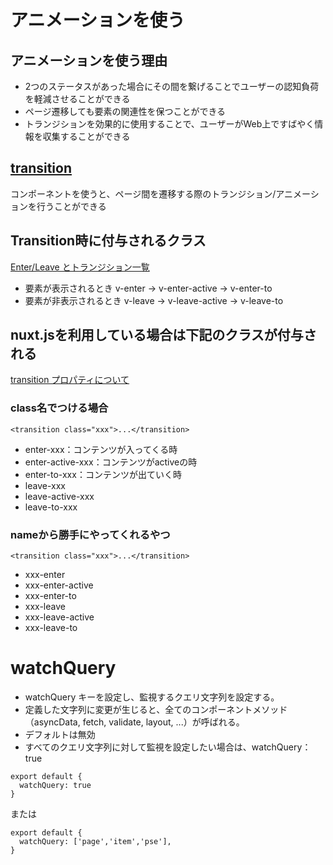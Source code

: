 # アニメーションを使う

## アニメーションを使う理由
* 2つのステータスがあった場合にその間を繋げることでユーザーの認知負荷を軽減させることができる
* ページ遷移しても要素の関連性を保つことができる
* トランジションを効果的に使用することで、ユーザーがWeb上ですばやく情報を収集することができる

## [transition](https://ja.nuxtjs.org/api/pages-transition/)
<transition>コンポーネントを使うと、ページ間を遷移する際のトランジション/アニメーションを行うことができる

## Transition時に付与されるクラス
[Enter/Leave とトランジション一覧](https://jp.vuejs.org/v2/guide/transitions.html#%E3%83%88%E3%83%A9%E3%83%B3%E3%82%B8%E3%82%B7%E3%83%A7%E3%83%B3%E3%82%AF%E3%83%A9%E3%82%B9)
* 要素が表示されるとき
v-enter → v-enter-active → v-enter-to
* 要素が非表示されるとき
v-leave → v-leave-active → v-leave-to

## nuxt.jsを利用している場合は下記のクラスが付与される
[transition プロパティについて](https://ja.nuxtjs.org/api/configuration-transition/)

### class名でつける場合
`<transition class="xxx">...</transition>`
* enter-xxx：コンテンツが入ってくる時
* enter-active-xxx：コンテンツがactiveの時
* enter-to-xxx：コンテンツが出ていく時
* leave-xxx
* leave-active-xxx
* leave-to-xxx

### nameから勝手にやってくれるやつ
`<transition class="xxx">...</transition>`
* xxx-enter
* xxx-enter-active
* xxx-enter-to
* xxx-leave
* xxx-leave-active
* xxx-leave-to


# watchQuery
* watchQuery キーを設定し、監視するクエリ文字列を設定する。
* 定義した文字列に変更が生じると、全てのコンポーネントメソッド（asyncData, fetch, validate, layout, ...）が呼ばれる。
* デフォルトは無効
* すべてのクエリ文字列に対して監視を設定したい場合は、watchQuery：true
```
export default {
  watchQuery: true
}
```
または
```
export default {
  watchQuery: ['page','item','pse'],
}
```

